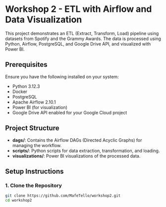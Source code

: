 # Workshop 2 - ETL with Airflow and Data Visualization

This project demonstrates an ETL (Extract, Transform, Load) pipeline using datasets from Spotify and the Grammy Awards. The data is processed using Python, Airflow, PostgreSQL, and Google Drive API, and visualized with Power BI.

## Prerequisites

Ensure you have the following installed on your system:

- Python 3.12.3
- Docker
- PostgreSQL
- Apache Airflow 2.10.1
- Power BI (for visualization)
- Google Drive API enabled for your Google Cloud project

## Project Structure

- **dags/**: Contains the Airflow DAGs (Directed Acyclic Graphs) for managing the workflow.
- **scripts/**: Python scripts for data extraction, transformation, and loading.
- **visualizations/**: Power BI visualizations of the processed data.

## Setup Instructions

### 1. Clone the Repository

```bash
git clone https://github.com/MafeTello/workshop2.git
cd workshop2



